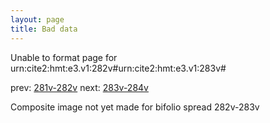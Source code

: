 ```yaml
---
layout: page
title: Bad data
---
```


Unable to format page for urn:cite2:hmt:e3.v1:282v#urn:cite2:hmt:e3.v1:283v#

prev: [281v-282v](../281v-282v/) next: [283v-284v](../283v-284v/)

Composite image not yet made for bifolio spread 282v-283v

